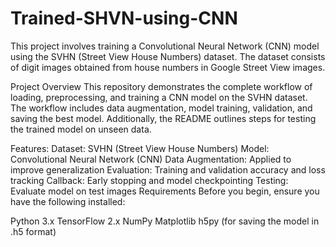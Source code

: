 # Trained-SHVN-using-CNN

This project involves training a Convolutional Neural Network (CNN) model using the SVHN (Street View House Numbers) dataset. The dataset consists of digit images obtained from house numbers in Google Street View images.

Project Overview
This repository demonstrates the complete workflow of loading, preprocessing, and training a CNN model on the SVHN dataset. The workflow includes data augmentation, model training, validation, and saving the best model. Additionally, the README outlines steps for testing the trained model on unseen data.

Features:
Dataset: SVHN (Street View House Numbers)
Model: Convolutional Neural Network (CNN)
Data Augmentation: Applied to improve generalization
Evaluation: Training and validation accuracy and loss tracking
Callback: Early stopping and model checkpointing
Testing: Evaluate model on test images
Requirements
Before you begin, ensure you have the following installed:

Python 3.x
TensorFlow 2.x
NumPy
Matplotlib
h5py (for saving the model in .h5 format)
